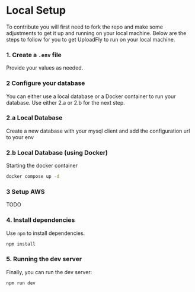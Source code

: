 # Local Setup

To contribute you will first need to fork the repo and make some adjustments to
get it up and running on your local machine. Below are the steps to follow for you to get UploadFly to run on your local machine.

### 1. Create a `.env` file

Provide your values as needed.

### 2 Configure your database

You can either use a local database or a Docker container to run your database.
Use either 2.a or 2.b for the next step.

### 2.a Local Database

Create a new database with your mysql client and add the configuration url to your env

### 2.b Local Database (using Docker)

Starting the docker container

```bash
docker compose up -d
```

### 3 Setup AWS

TODO

### 4. Install dependencies

Use `npm` to install dependencies.

```bash
npm install
```

### 5. Running the dev server

Finally, you can run the dev server:

```
npm run dev
```
